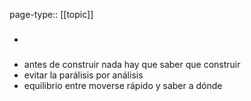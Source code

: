 page-type:: [[topic]]
- ### 
- antes de construir nada hay que saber que construir
- evitar la parálisis por análisis
- equilibrio entre moverse rápido y saber a dónde

